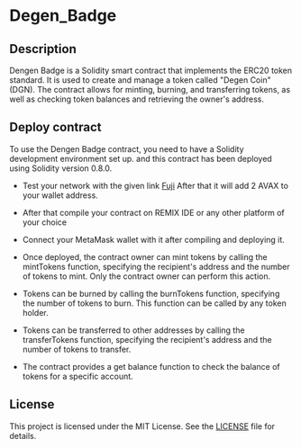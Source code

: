 # Degen_Badge

## Description
Dengen Badge is a Solidity smart contract that implements the ERC20 token standard. It is used to create and manage a token called "Degen Coin" (DGN). The contract allows for minting, burning, and transferring tokens, as well as checking token balances and retrieving the owner's address.

## Deploy contract
To use the Dengen Badge contract, you need to have a Solidity development environment set up. and this contract has been deployed using Solidity version 0.8.0.

- Test your network with the given link
  [Fuji]("https://core.app/tools/testnet-faucet/?subnet=c&token=c") After that it will add 2 AVAX to your wallet address.

- After that compile your contract on REMIX IDE or any other platform of your choice

- Connect your MetaMask wallet with it after compiling and deploying it.

- Once deployed, the contract owner can mint tokens by calling the mintTokens function, specifying the recipient's address and the number of tokens to mint. Only the contract owner can perform this action.

- Tokens can be burned by calling the burnTokens function, specifying the number of tokens to burn. This function can be called by any token holder.

- Tokens can be transferred to other addresses by calling the transferTokens function, specifying the recipient's address and the number of tokens to transfer.

- The contract provides a get balance function to check the balance of tokens for a specific account.

## License
This project is licensed under the MIT License. See the [LICENSE](https://choosealicense.com/licenses/mit/) file for details.

